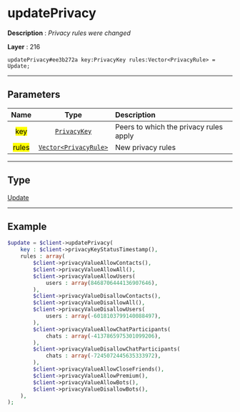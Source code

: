 # updatePrivacy

**Description** : *Privacy rules were changed*

**Layer** : 216

```tl
updatePrivacy#ee3b272a key:PrivacyKey rules:Vector<PrivacyRule> = Update;
```

---

## Parameters

| Name | Type | Description |
| :---: | :---: | :--- |
| <mark>key</mark> | [`PrivacyKey`](type/PrivacyKey) | Peers to which the privacy rules apply |
| <mark>rules</mark> | [`Vector<PrivacyRule>`](type/PrivacyRule) | New privacy rules |

---

## Type

[Update](type/Update)

---

## Example

```php
$update = $client->updatePrivacy(
	key : $client->privacyKeyStatusTimestamp(),
	rules : array(
		$client->privacyValueAllowContacts(),
		$client->privacyValueAllowAll(),
		$client->privacyValueAllowUsers(
			users : array(8468706444136907646),
		),
		$client->privacyValueDisallowContacts(),
		$client->privacyValueDisallowAll(),
		$client->privacyValueDisallowUsers(
			users : array(-6018103799140088497),
		),
		$client->privacyValueAllowChatParticipants(
			chats : array(-4137865975301099206),
		),
		$client->privacyValueDisallowChatParticipants(
			chats : array(-7245072445635333972),
		),
		$client->privacyValueAllowCloseFriends(),
		$client->privacyValueAllowPremium(),
		$client->privacyValueAllowBots(),
		$client->privacyValueDisallowBots(),
	),
);
```